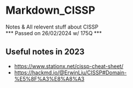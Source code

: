 # Markdown_CISSP
Notes &amp; All relevent stuff about CISSP  
*** Passed on 26/02/2024 w/ 175Q ***
## Useful notes in 2023
- https://www.stationx.net/cissp-cheat-sheet/
- https://hackmd.io/@ErwinLiu/CISSP#Domain-%E5%8F%A3%E8%A8%A3 

